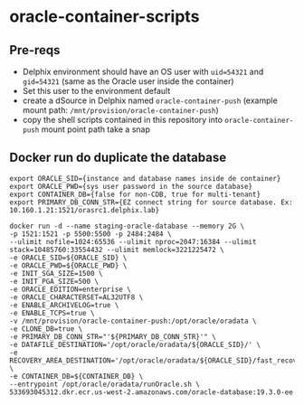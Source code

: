 # oracle-container-scripts

## Pre-reqs
- Delphix environment should have an OS user with `uid=54321` and `gid=54321` (same as the Oracle user inside the container)
- Set this user to the environment default
- create a dSource in Delphix named `oracle-container-push` (example mount path: `/mnt/provision/oracle-container-push`)
- copy the shell scripts contained in this repository into `oracle-container-push` mount point path take a snap

## Docker run do duplicate the database
 
```
export ORACLE_SID={instance and database names inside de container}
export ORACLE_PWD={sys user password in the source database}
export CONTAINER_DB={false for non-CDB, true for multi-tenant}
export PRIMARY_DB_CONN_STR={EZ connect string for source database. Ex: 10.160.1.21:1521/orasrc1.delphix.lab}

docker run -d --name staging-oracle-database --memory 2G \
-p 1521:1521 -p 5500:5500 -p 2484:2484 \
--ulimit nofile=1024:65536 --ulimit nproc=2047:16384 --ulimit stack=10485760:33554432 --ulimit memlock=3221225472 \
-e ORACLE_SID=${ORACLE_SID} \
-e ORACLE_PWD=${ORACLE_PWD} \
-e INIT_SGA_SIZE=1500 \
-e INIT_PGA_SIZE=500 \
-e ORACLE_EDITION=enterprise \
-e ORACLE_CHARACTERSET=AL32UTF8 \
-e ENABLE_ARCHIVELOG=true \
-e ENABLE_TCPS=true \
-v /mnt/provision/oracle-container-push:/opt/oracle/oradata \
-e CLONE_DB=true \
-e PRIMARY_DB_CONN_STR="'${PRIMARY_DB_CONN_STR}'" \
-e DATAFILE_DESTINATION='/opt/oracle/oradata/${ORACLE_SID}/' \
-e RECOVERY_AREA_DESTINATION='/opt/oracle/oradata/${ORACLE_SID}/fast_recovery_area/onlinelog/' \
-e CONTAINER_DB=${CONTAINER_DB} \
--entrypoint /opt/oracle/oradata/runOracle.sh \
533693045312.dkr.ecr.us-west-2.amazonaws.com/oracle-database:19.3.0-ee
```
